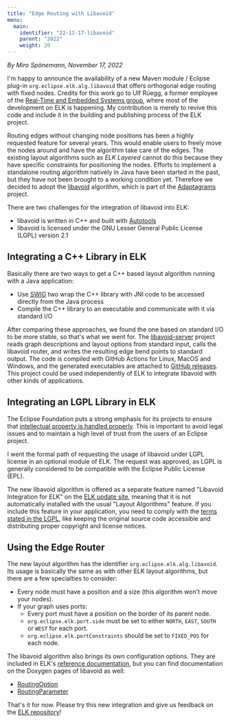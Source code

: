 ```yaml
---
title: "Edge Routing with Libavoid"
menu:
  main:
    identifier: "22-11-17-libavoid"
    parent: "2022"
    weight: 20
---
```

_By Miro Spönemann, November 17, 2022_

I'm happy to announce the availability of a new Maven module / Eclipse plug-in `org.eclipse.elk.alg.libavoid` that offers orthogonal edge routing with fixed nodes.
Credits for this work go to Ulf Rüegg, a former employee of the [Real-Time and Embedded Systems group](https://www.rtsys.informatik.uni-kiel.de/), where most of the development on ELK is happening.
My contribution is merely to revive this code and include it in the building and publishing process of the ELK project.

Routing edges without changing node positions has been a highly requested feature for several years.
This would enable users to freely move the nodes around and have the algorithm take care of the edges.
The existing layout algorithms such as _ELK Layered_ cannot do this because they have specific constraints for positioning the nodes.
Efforts to implement a standalone routing algorithm natively in Java have been started in the past, but they have not been brought to a working condition yet.
Therefore we decided to adopt the [libavoid](https://www.adaptagrams.org/documentation/libavoid.html) algorithm, which is part of the [Adaptagrams](http://www.adaptagrams.org) project.

There are two challenges for the integration of libavoid into ELK:

 * libavoid is written in C++ and built with [Autotools](https://www.gnu.org/software/automake/)
 * libavoid is licensed under the GNU Lesser General Public License (LGPL) version 2.1

## Integrating a C++ Library in ELK

Basically there are two ways to get a C++ based layout algorithm running with a Java application:

 * Use [SWIG](https://www.swig.org) two wrap the C++ library with JNI code to be accessed directly from the Java process
 * Compile the C++ library to an executable and communicate with it via standard I/O

After comparing these approaches, we found the one based on standard I/O to be more stable, so that's what we went for.
The [libavoid-server](https://github.com/TypeFox/libavoid-server) project reads graph descriptions and layout options from standard input, calls the libavoid router, and writes the resulting edge bend points to standard output.
The code is compiled with GitHub Actions for Linux, MacOS and Windows, and the generated executables are attached to [GitHub releases](https://github.com/TypeFox/libavoid-server/releases).
This project could be used independently of ELK to integrate libavoid with other kinds of applications.

## Integrating an LGPL Library in ELK

The Eclipse Foundation puts a strong emphasis for its projects to ensure that [intellectual property is handled properly](https://www.eclipse.org/projects/handbook/#ip).
This is important to avoid legal issues and to maintain a high level of trust from the users of an Eclipse project.

I went the formal path of requesting the usage of libavoid under LGPL license in an optional module of ELK.
The request was approved, as LGPL is generally considered to be compatible with the Eclipse Public License (EPL).

The new libavoid algorithm is offered as a separate feature named "Libavoid Integration for ELK" on the [ELK update site](/downloads.html), meaning that it is not automatically installed with the usual "Layout Algorithms" feature.
If you include this feature in your application, you need to comply with the [terms stated in the LGPL](https://github.com/mjwybrow/adaptagrams/blob/master/cola/LICENSE), like keeping the original source code accessible and distributing proper copyright and license notices.

## Using the Edge Router

The new layout algorithm has the identifier `org.eclipse.elk.alg.libavoid`. Its usage is basically the same as with other ELK layout algorithms, but there are a few specialties to consider:

 * Every node must have a position and a size (this algorithm won't move your nodes).
 * If your graph uses ports:
    * Every port must have a position on the border of its parent node.
    * `org.eclipse.elk.port.side` must be set to either `NORTH`, `EAST`, `SOUTH` or `WEST` for each port.
    * `org.eclipse.elk.portConstraints` should be set to `FIXED_POS` for each node.

The libavoid algorithm also brings its own configuration options.
They are included in ELK's [reference documentation](/reference.html), but you can find documentation on the Doxygen pages of libavoid as well:

 * [RoutingOption](https://www.adaptagrams.org/documentation/namespaceAvoid.html#abc707ccbd6a0a7c29c124162c864ca05)
 * [RoutingParameter](https://www.adaptagrams.org/documentation/namespaceAvoid.html#a8a0154ae39129e7737d98e5a83daed19)

That's it for now. Please try this new integration and give us feedback on the [ELK repository](https://github.com/eclipse/elk)!
